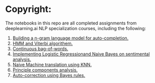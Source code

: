 # Copyright:

The notebooks in this repo are all completed assignments from deeplearning.ai NLP specialization courses, including the following:
1. [Building a n-gram language model for auto-completion.](https://github.com/fangyiyu/NLP_sourcecode/blob/master/Autocomplete%20using%20N-gram%20language%20model.ipynb)
2. [HMM and Viterbi algorithem.](https://github.com/fangyiyu/NLP_sourcecode/blob/master/HMM%20and%20Viterbi%20algorithem.ipynb)
3. [Continuous bag-of-words.](https://github.com/fangyiyu/NLP_sourcecode/blob/master/Implementing%20CBOW%20from%20scratch.ipynb)
4. [Implementing Logistic Regression](https://github.com/fangyiyu/NLP_sourcecode/blob/master/Logistic%20Regression%20on%20Sentimental%20Analysis.ipynb)[and Naive Bayes on sentimental analysis.](https://github.com/fangyiyu/NLP_sourcecode/blob/master/Naive%20Bayes%20on%20Sentimental%20Analysis.ipynb)
5. [Naive Machine translation using KNN.](https://github.com/fangyiyu/NLP_sourcecode/blob/master/Machine%20translation%20using%20word%20embeddings%20and%20KNN.ipynb)
6. [Principle components analysis.](https://github.com/fangyiyu/NLP_sourcecode/blob/master/Word%20vectors%20and%20PCA.ipynb)
7. [Auto-correction using Bayes rules.](https://github.com/fangyiyu/NLP_sourcecode/blob/master/autocorrection.ipynb)

